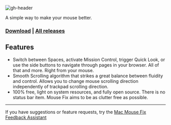 ![gh-header](https://user-images.githubusercontent.com/40808343/109487857-12d32a80-7a85-11eb-8a74-d1e161077b4b.png)

<!-- # Mac Mouse Fix -->

A simple way to make your mouse better.

### [Download](http://www.mousefix.org) | [All releases](https://github.com/noah-nuebling/mac-mouse-fix/releases)

## Features

* Switch between Spaces, activate Mission Control, trigger Quick Look, or use the side buttons to navigate through pages in your browser. All of that and more. Right from your mouse.
* Smooth Scrolling algorithm that strikes a great balance between fluidity and control. Allows you to change mouse scrolling direction independently of trackpad scrolling direction.
* 100% free, light on system resources, and fully open source. There is no status bar item. Mouse Fix aims to be as clutter free as possible.

--- 
If you have suggestions or feature requests, try the [Mac Mouse Fix Feedback Assistant](https://noah-nuebling.github.io/mac-mouse-fix-feedback-assistant/?type=other)
